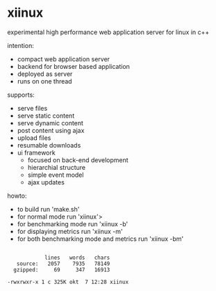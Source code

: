 # xiinux

experimental high performance web application server for linux in c++

intention:
* compact web application server
* backend for browser based application
* deployed as server 
* runs on one thread

supports:
* serve files
* serve static content
* serve dynamic content
* post content using ajax
* upload files
* resumable downloads
* ui framework
  - focused on back-end development
  - hierarchial structure
  - simple event model
  - ajax updates

howto:
* to build run 'make.sh'
* for normal mode run 'xiinux'>
* for benchmarking mode run 'xiinux -b'
* for displaying metrics run 'xiinux -m'
* for both benchmarking mode and metrics run 'xiinux -bm'

```

            lines   words   chars
   source:   2057    7935   78149
  gzipped:     69     347   16913

-rwxrwxr-x 1 c 325K okt  7 12:28 xiinux

```